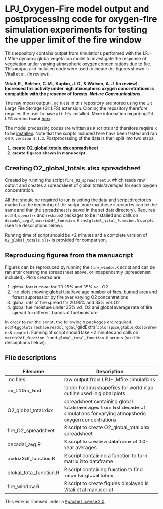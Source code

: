 # LPJ_Oxygen-Fire model output and postprocessing code for oxygen-fire simulation experiments for testing the upper limit of the fire window

This repository contains output from simulations performed with the LPJ-LMfire dynamic global vegetation model to investigate the response of vegetation under varying atmospheric oxygen concentrations due to fire. This output and included code were used to create the figures shown in Vitali et al. (in review):

**Vitali, R., Belcher, C. M., Kaplan, J. O., & Watson, A. J. (in review). Increased fire activity under high atmospheric oxygen concentrations is compatible with the presence of forests. *Nature Communications*.**

The raw model output (`.nc` files) in this repository are stored using the Git Large File Storage (Git LFS) extension. Cloning the repository therefore requires the user to have `git lfs` installed. More information regarding Git LFS can be found [here](https://git-lfs.github.com).

The model processing codes are written as `R` scripts and therefore require `R` to be [installed](https://www.r-project.org). Note that the scripts included here have been tested and ran on `R version 4.1.2`. Postprocessing of the data is then split into two steps:
1. **create O2_global_totals.xlsx spreadsheet**
2. **create figures shown in manuscript**


## Creating O2_global_totals.xlsx spreadsheet

Created by running the script `fire_O2_spreadsheet.R` which reads raw output and creates a spreadsheet of global totals/averages for each oxygen concentration. 

All that should be required to run is setting the data and script directories marked at the beginning of the script (note that these directories can be the same and that the spreadsheet is saved in the set data directory). Requires `ncdf4`, `openxlsx` and `reshape2` packages to be installed and calls on `decadal_avg.R`, `matrix2df_function.R` and `global_total_function.R` scripts (see file descriptions below).

Running time of script should be <2 minutes and a complete version of `O2_global_totals.xlsx` is provided for comparison.  

## Reproducing figures from the manuscript

Figures can be reproduced by running the `fire_window.R` script and can be ran after creating the spreadsheet above, or independently (spreadsheet included). Plots created are:

1. global forest cover for 20.95% and 35% vol. O2
2. line plots showing global total/average number of fires, burned area and forest suppression by fire over varying O2 concentrations
3. global rate of fire spread for 20.95% and 35% vol. O2
4. global fuel moisture under 35% vol. O2 and global average rate of fire spread for different bands of fuel moisture

In order to run the script, the following `R` packages are required: `ncdf4`,`ggplot2`,`reshape`,`readxl`,`rgdal`,'gridExtra',`colorspace`,`gtable`,`RColorBrewer`& `cowplot`. Running of script should take ~2 minutes and calls on `matrix2df_function.R` and `global_total_function.R` scripts (see file descriptions below).  

## File descriptions
Filename       | Description
-------------  | -------------
.nc files      | raw output from LPJ-LMfire simulations
ne_110m_land   | folder holding shapefiles for world map outline used in global plots
O2_global_total.xlsx | spreadsheet containing global totals/averages from last decade of simulations for varying atmopsheric oxygen concentrations
fire_O2_spreadsheet | R script to create O2_global_total.xlsx spreadsheet
decadal_avg.R | R script to create a dataframe of 10-year averages 
matrix2df_function.R | R script containing a function to turn matrix into dataframe
global_total_function.R | R script containing function to find value for global totals
fire_window.R | R script to create figures displayed in Vitali et al manuscript. 

This work is licensed under a [Apache License 2.0](https://www.apache.org/licenses/LICENSE-2.0)
